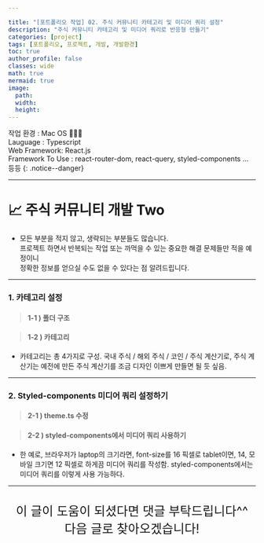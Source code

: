```yaml
---

title: "[포트폴리오 작업] 02. 주식 커뮤니티 카테고리 및 미디어 쿼리 설정"
description: "주식 커뮤니티 카테고리 및 미디어 쿼리로 반응형 만들기"
categories: [project]
tags: [포트폴리오, 프로젝트, 개발, 개발환경]
toc: true
author_profile: false
classes: wide
math: true
mermaid: true
image:
  path: 
  width: 
  height:
---
```


작업 환경 : Mac OS 🧑🏻‍💻<br>
Lauguage : Typescript<br>
Web Framework: React.js<br>
Framework To Use : react-router-dom, react-query, styled-components ... 등등
{: .notice--danger}

---

# 📈 주식 커뮤니티 개발 Two

- 모든 부분을 적지 않고, 생략되는 부분들도 많습니다.<br>
  프로젝트 하면서 반복되는 작업 또는 까먹을 수 있는 중요한 해결 문제들만 적을 예정이니<br>
  정확한 정보를 얻으실 수도 없을 수 있다는 점 알려드립니다.<br>

---

### 1. 카테고리 설정

> #### 1-1 ) 폴더 구조

<script src="https://gist.github.com/Nerd-Lee/1bbfd15dec005445e17c5d9d560345f7.js"></script>

> #### 1-2 ) 카테고리

- 카테고리는 총 4가지로 구성. 국내 주식 / 해외 주식 / 코인 / 주식 계산기로, 주식 계산기는 예전에 만든 주식 계산기를 조금 디자인 이쁘게 만들면 될 듯 싶음.

---

### 2. Styled-components 미디어 쿼리 설정하기

> #### 2-1 ) theme.ts 수정

<script src="https://gist.github.com/Nerd-Lee/1ed40238d9ee52cce109b7cc3d47a87b.js"></script>

> #### 2-2 ) styled-components에서 미디어 쿼리 사용하기

<script src="https://gist.github.com/Nerd-Lee/0bd619884d2f0f2c0ac153e043d90d0c.js"></script>

- 한 예로, 브라우저가 laptop의 크기라면, font-size를 16 픽셀로 tablet이면, 14, 모바일 크기면 12 픽셀로 하게끔 미디어 쿼리를 작성함.
  styled-components에서는 미디어 쿼리를 이렇게 사용 가능하다.

---

<br>

<div style="font-size:25px; text-align:center">
이 글이 도움이 되셨다면 댓글 부탁드립니다^^<br>
다음 글로 찾아오겠습니다!

</div>
